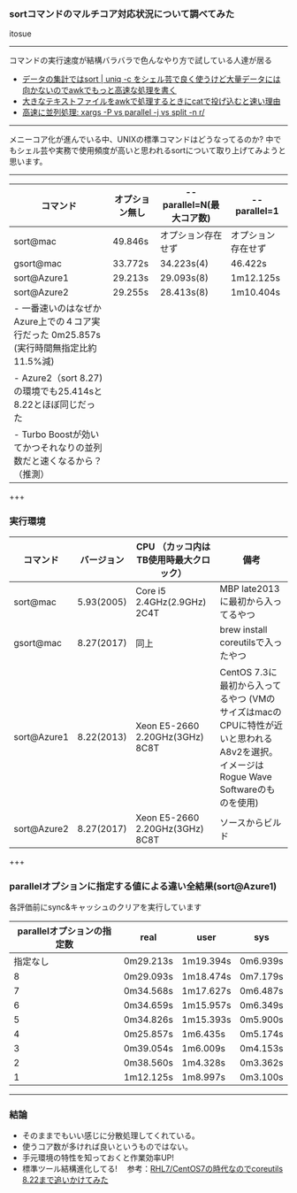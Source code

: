 ### sortコマンドのマルチコア対応状況について調べてみた
itosue

---

コマンドの実行速度が結構バラバラで色んなやり方で試している人達が居る
* [‪データの集計ではsort | uniq -c をシェル芸で良く使うけど大量データには向かないのでawkでもっと高速な処理を書く](http://qiita.com/kazinoue/items/e7b98512186bace00097)
* [大きなテキストファイルをawkで処理するときにcatで投げ込むと速い理由](http://d.hatena.ne.jp/yohei-a/20150728/1438099752)
* [高速に並列処理: xargs -P vs parallel -j vs split -n r/](http://d.hatena.ne.jp/ichii386/20150627/1435357368)

---

メニーコア化が進んでいる中、UNIXの標準コマンドはどうなってるのか?
中でもシェル芸や実務で使用頻度が高いと思われるsortについて取り上げてみようと思います。

---

コマンド | オプション無し | --parallel=N(最大コア数) | --parallel=1
---------------- | ----------------- | ----------------- | -----------------
sort@mac | 49.846s | オプション存在せず | オプション存在せず
gsort@mac | 33.772s | 34.223s(4) | 46.422s
sort@Azure1 | 29.213s | 29.093s(8) | 1m12.125s
sort@Azure2 | 29.255s | 28.413s(8) | 1m10.404s
- 一番速いのはなぜかAzure上での４コア実行だった 0m25.857s (実行時間無指定比約11.5%減) |
- Azure2（sort 8.27)の環境でも25.414sと8.22とほぼ同じだった |
- Turbo Boostが効いてかつそれなりの並列数だと速くなるから？（推測） |

+++

### 実行環境
コマンド | バージョン | CPU （カッコ内はTB使用時最大クロック）| 備考
---------------- | ----------------- | ----------------- | -----------------
sort@mac | 5.93(2005) | Core i5 2.4GHz(2.9GHz) 2C4T | MBP late2013に最初から入ってるやつ
gsort@mac | 8.27(2017) | 同上 | brew install coreutilsで入ったやつ
sort@Azure1 | 8.22(2013) | Xeon E5-2660 2.20GHz(3GHz) 8C8T | CentOS 7.3に最初から入ってるやつ (VMのサイズはmacのCPUに特性が近いと思われるA8v2を選択。イメージはRogue Wave Softwareのものを使用)
sort@Azure2 | 8.27(2017) | Xeon E5-2660 2.20GHz(3GHz) 8C8T | ソースからビルド

+++
### parallelオプションに指定する値による違い全結果(sort@Azure1)
各評価前にsync&キャッシュのクリアを実行しています

parallelオプションの指定数 | real | user | sys
---------------- | ----------------- | ----------------- | -----------------
指定なし | 0m29.213s | 1m19.394s | 0m6.939s
8　 | 0m29.093s | 1m18.474s | 0m7.179s
7 | 0m34.568s | 1m17.627s | 0m6.487s
6 | 0m34.659s | 1m15.957s | 0m6.349s
5 | 0m34.826s | 1m15.393s | 0m5.900s
4 | 0m25.857s | 1m6.435s | 0m5.174s
3 | 0m39.054s | 1m6.009s | 0m4.153s
2 | 0m38.560s | 1m4.328s | 0m3.362s
1 | 1m12.125s | 1m8.997s | 0m3.100s

---

### 結論
* そのままでもいい感じに分散処理してくれている。
* 使うコア数が多ければ良いというものではない。
* 手元環境の特性を知っておくと作業効率UP!
* 標準ツール結構進化してる! 　参考：[RHL7/CentOS7の時代なのでcoreutils 8.22まで追いかけてみた](http://qiita.com/ma2saka/items/4099443efc2b93fe8fcd)
